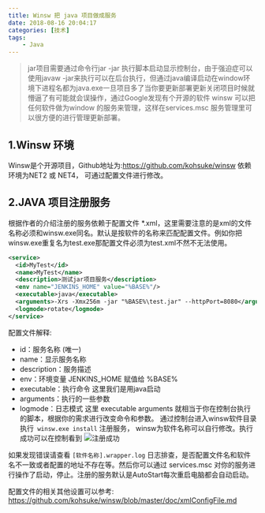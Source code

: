 ```yaml
---
title: Winsw 把 java 项目做成服务
date: 2018-08-16 20:04:17
categories: [技术]
tags: 
	- Java
---
```


>jar项目需要通过命令行jar -jar 执行脚本启动显示控制台，由于强迫症可以使用javaw -jar来执行可以在后台执行，但通过java编译启动在window环境下进程名都为java.exe一旦项目多了当你要更新部署更新关闭项目时候就懵逼了有可能就会误操作，通过Google发现有个开源的软件
winsw 可以把任何软件做为window 的服务来管理，这样在services.msc 服务管理里可以很方便的进行管理更新部署。

## 1.Winsw 环境
Winsw是个开源项目，Github地址为:https://github.com/kohsuke/winsw 依赖环境为NET2 或 NET4， 可通过配置文件进行修改。

## 2.JAVA 项目注册服务
根据作者的介绍注册的服务依赖于配置文件 *.xml，这里需要注意的是xml的文件名称必须和winsw.exe同名。默认是按软件的名称来匹配配置文件。例如你把winsw.exe重复名为test.exe那配置文件必须为test.xml不然不无法使用。
``` xml
<service>
  <id>MyTest</id>
  <name>MyTest</name>
  <description>测试jar项目服务</description>
  <env name="JENKINS_HOME" value="%BASE%"/>
  <executable>java</executable>
  <arguments>-Xrs -Xmx256m -jar "%BASE%\test.jar" --httpPort=8080</arguments>
  <logmode>rotate</logmode>
</service>
```
配置文件解释:
- id：服务名称 (唯一)
- name：显示服务名称
- description：服务描述
- env：环境变量 JENKINS_HOME 赋值给 %BASE%
- executable：执行命令 这里我们是用java启动
- arguments：执行的一些参数
- logmode：日志模式
这里 executable arguments 就相当于你在控制台执行的脚本，根据你的需求进行改变命令和参数。
通过控制台进入winsw软件目录执行`` winsw.exe install`` 注册服务， winsw为软件名称可以自行修改。执行成功可以在控制看到
![注册成功](/images/winsw.png)

如果发现错误请查看 `[软件名称].wrapper.log` 日志排查，是否配置文件名和软件名不一致或者配置的地址不存在等。然后你可以通过 services.msc 对你的服务进行操作了启动，停止。注册的服务默认是AutoStart每次重启电脑都会自动启动。

配置文件的相关其他设置可以参考: https://github.com/kohsuke/winsw/blob/master/doc/xmlConfigFile.md
